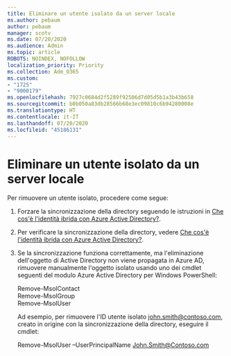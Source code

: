 ```yaml
---
title: Eliminare un utente isolato da un server locale
ms.author: pebaum
author: pebaum
manager: scotv
ms.date: 07/20/2020
ms.audience: Admin
ms.topic: article
ROBOTS: NOINDEX, NOFOLLOW
localization_priority: Priority
ms.collection: Adm_O365
ms.custom:
- "1725"
- "9000179"
ms.openlocfilehash: 7927c0684d2f5289f92506d7d05d5b1a3b43b658
ms.sourcegitcommit: b0b050a83db28566b68e3ec09810c6b94280008e
ms.translationtype: HT
ms.contentlocale: it-IT
ms.lasthandoff: 07/20/2020
ms.locfileid: "45186131"
---
```

# <a name="delete-orphaned-user-from-on-premises-server"></a>Eliminare un utente isolato da un server locale

Per rimuovere un utente isolato, procedere come segue:

1. Forzare la sincronizzazione della directory seguendo le istruzioni in [Che cos'è l'identità ibrida con Azure Active Directory?](https://technet.microsoft.com/library/jj151771.aspx#bkmk_synchronizedirectories).

2. Per verificare la sincronizzazione della directory, vedere [Che cos'è l'identità ibrida con Azure Active Directory?](https://technet.microsoft.com/library/jj151797.aspx).

3. Se la sincronizzazione funziona correttamente, ma l'eliminazione dell'oggetto di Active Directory non viene propagata in Azure AD, rimuovere manualmente l'oggetto isolato usando uno dei cmdlet seguenti del modulo Azure Active Directory per Windows PowerShell:

    Remove-MsolContact  
    Remove-MsolGroup  
    Remove-MsolUser

    Ad esempio, per rimuovere l'ID utente isolato john.smith@contoso.com, creato in origine con la sincronizzazione della directory, eseguire il cmdlet:

    Remove-MsolUser –UserPrincipalName John.Smith@Contoso.com